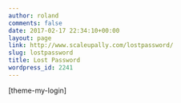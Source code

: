 ```yaml
---
author: roland
comments: false
date: 2017-02-17 22:34:10+00:00
layout: page
link: http://www.scaleupally.com/lostpassword/
slug: lostpassword
title: Lost Password
wordpress_id: 2241
---
```


[theme-my-login]
